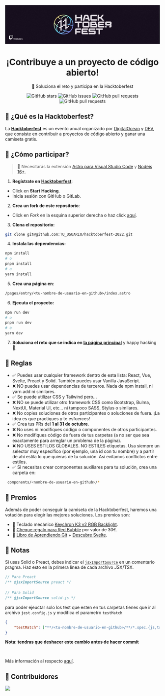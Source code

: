 <a href="https://hacktoberfest-2022.vercel.app/">
<img src="public/banner_gh.jpg">
</a>

<div align="center">
	<h1>¡Contribuye a un proyecto de código abierto!</h1>
	<p>🚀 Soluciona el reto y participa en la Hacktoberfest</p>

![GitHub stars](https://img.shields.io/github/stars/midudev/hacktoberfest-2022)
![GitHub issues](https://img.shields.io/github/issues/midudev/hacktoberfest-2022)
![GitHub pull requests](https://img.shields.io/github/issues-pr/midudev/hacktoberfest-2022)
![GitHub pull requests](https://img.shields.io/github/issues-pr-closed-raw/midudev/hacktoberfest-2022)

</div>

## 🤔 ¿Qué es la Hacktoberfest?

La **[Hacktoberfest](https://hacktoberfest.com/)** es un evento anual organizado por [DigitalOcean](https://www.digitalocean.com/) y [DEV](https://dev.to/), que consiste en contribuir a proyectos de código abierto y ganar una camiseta gratis.

## 🚀 ¿Cómo participar?

> 🚧 Necesitarás la extensión [Astro para Visual Studio Code](https://marketplace.visualstudio.com/items?itemName=astro-build.astro-vscode) y [Nodejs 16+](https://nodejs.org/en/).

1. **Regístrate en [Hacktoberfest](https://hacktoberfest.com/)**:

- Click en **Start Hacking**.
- Inicia sesión con GitHub o GitLab.

2. **Crea un fork de este repositorio**:

- Click en _Fork_ en la esquina superior derecha o haz click [aquí](https://github.com/midudev/hacktoberfest-2022/fork).

3. **Clona el repositorio:**

```bash
git clone git@github.com:TU_USUARIO/hacktoberfest-2022.git
```

4. **Instala las dependencias:**

```bash
npm install
# o
pnpm install
# o
yarn install
```

5. **Crea una página en**:

```txt
/pages/entry/<tu-nombre-de-usuario-en-github>/index.astro
```

6. **Ejecuta el proyecto:**

```bash
npm run dev
# o
pnpm run dev
# o
yarn dev
```

7. **Soluciona el reto que se indica en [la página principal](https://hacktoberfest-2022.vercel.app/)** y happy hacking 🥳.

## 📝 Reglas

- ✅ Puedes usar cualquier framework dentro de esta lista: React, Vue, Svelte, Preact y Solid. También puedes usar Vanilla JavaScript.
- ❌ NO puedes usar dependencias de terceros. Nada de npm install, ni yarn add ni similares.
- ✅ Se puede utilizar CSS y Tailwind pero...
- ❌ NO se puede utilizar otro framework CSS como Bootstrap, Bulma, NextUI, Material UI, etc... ni tampoco SASS, Stylus o similares.
- ❌ No copies soluciones de otros participantes o soluciones de fuera. ¡La idea es que practiques y te esfuerces!
- ✅ Crea tus PRs del **1 al 31 de octubre**.
- ❌ No uses ni modifiques código o componentes de otros participantes.
- ❌ No modifiques código de fuera de tus carpetas (a no ser que sea exactamente para arreglar un problema de la página).
- ❌ NO USES ESTILOS GLOBALES. NO ESTILES etiquetas. Usa siempre un selector muy específico (por ejemplo, una id con tu nombre) y a partir de ahí estila lo que quieras de tu solución. Así evitamos conflictos entre estilos.
- ✅ Si necesitas crear componentes auxiliares para tu solución, crea una carpeta en:

```bash
 components/<nombre-de-usuario-en-github>/*
```

## 🎁 Premios

Además de poder conseguir la camiseta de la Hacktoberfest, haremos una votación para elegir las mejores soluciones. Los premios son:

- 🥇 Teclado mecánico [Keychron K3 v2 RGB Backlight](https://www.keychron.com/products/keychron-k3-wireless-mechanical-keyboard?variant=32220198633561).
- 🥈 [Cheque regalo para Red Bubble](https://www.redbubble.com/es/) por valor de 30€.
- 🥉 [Libro de Aprendiendo Git](https://leanpub.com/aprendiendo-git) + [Descubre Svelte](https://leanpub.com/descubre-svelte).

## 📝 Notas

Si usas Solid o Preact, debes indicar el [`jsxImportSource`](https://www.typescriptlang.org/tsconfig#jsxImportSource) en un comentario pragma. Haz esto en la primera línea de cada archivo JSX/TSX.

```jsx
// Para Preact
/** @jsxImportSource preact */

// Para Solid
/** @jsxImportSource solid-js */
```

para poder ejeuctar solo los test que esten en tus carpetas tienes que ir al archivo <code>jest.config.js</code> y modifica el parametro <code>testMatch</code>

```JSON
{
	"testMatch": ["**/<tu-nombre-de-usuario-en-github>/**/*.spec.{js,ts}"]
}
```

**Nota: tendras que deshacer este cambio antes de hacer commit**

<br>

Más información al respecto [aquí](https://docs.astro.build/es/guides/typescript/#soluci%C3%B3n-de-problemas).

## 🤗 Contribuidores

<a href="https://github.com/midudev/hacktoberfest-2022/graphs/contributors">
  <img src="https://contrib.rocks/image?repo=midudev/hacktoberfest-2022" />
</a>
